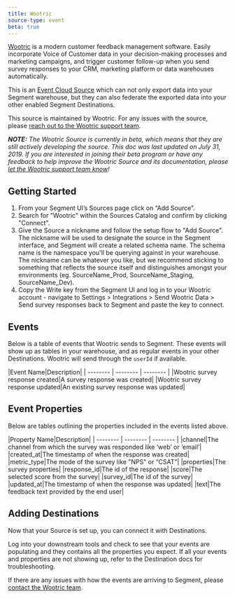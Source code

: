 ```yaml
---
title: Wootric
source-type: event
beta: true
---
```


[Wootric](https://wootric.com/?utm_source=segmentio&utm_medium=docs&utm_campaign=partners) is a modern customer feedback management software. Easily incorporate Voice of Customer data in your decision-making processes and marketing campaigns, and trigger customer follow-up when you send survey responses to your CRM, marketing platform or data warehouses automatically.

This is an [Event Cloud Source](https://segment.com/docs/sources/#event-cloud-sources) which can not only export data into your Segment warehouse, but they can also federate the exported data into your other enabled Segment Destinations.

This source is maintained by Wootric. For any issues with the source, please [reach out to the Wootric support team](mailto:support@wootric.com).

_**NOTE:** The Wootric Source is currently in beta, which means that they are still actively developing the source. This doc was last updated on July 31, 2019. If you are interested in joining their beta program or have any feedback to help improve the Wootric Source and its documentation, please [let the Wootric support team know](mailto:support@wootric.com)!_


## Getting Started

1. From your Segment UI’s Sources page click on “Add Source”.
2. Search for "Wootric" within the Sources Catalog and confirm by clicking "Connect".
3. Give the Source a nickname and follow the setup flow to "Add Source". The nickname will be used to designate the source in the Segment interface, and Segment will create a related schema name. The schema name is the namespace you'll be querying against in your warehouse. The nickname can be whatever you like, but we recommend sticking to something that reflects the source itself and distinguishes amongst your environments (eg. SourceName_Prod, SourceName_Staging, SourceName_Dev).
4. Copy the Write key from the Segment UI and log in to your Wootric account - navigate to Settings > Integrations > Send Wootric Data > Send survey responses back to Segment and paste the key to connect. 

## Events

Below is a table of events that Wootric sends to Segment. These events will show up as tables in your warehouse, and as regular events in your other Destinations. Wootric will send through the `userId` if available.


|Event Name|Description|
| -------- | -------- | -------- |
|Wootric survey response created|A survey response was created|
|Wootric survey response updated|An existing survey response was updated|

## Event Properties

Below are tables outlining the properties included in the events listed above.

|Property Name|Description|
| -------- | -------- | -------- |
|channel|The channel from which the survey was responded like ‘web’ or ‘email’|
|created_at|The timestamp of when the response was created|
|metric_type|The mode of the survey like "NPS" or “CSAT”|
|properties|The survey properties|
|response_id|The id of the response|
|score|The selected score from the survey|
|survey_id|The id of the survey|
|updated_at|The timestamp of when the response was updated|
|text|The feedback text provided by the end user|


## Adding Destinations

Now that your Source is set up, you can connect it with Destinations.

Log into your downstream tools and check to see that your events are populating and they contains all the properties you expect. If all your events and properties are not showing up, refer to the Destination docs for troubleshooting.

If there are any issues with how the events are arriving to Segment, please [contact the Wootric team](mailto:support@wootric.com).